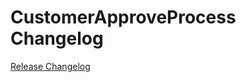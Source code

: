 # CustomerApproveProcess Changelog

[Release Changelog](https://github.com/oryx-market/customer-approve-process/releases)

